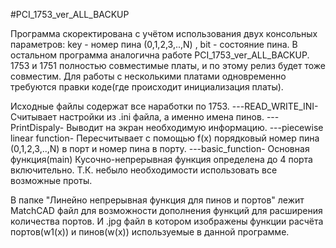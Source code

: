 #PCI_1753_ver_ALL_BACKUP

Программа скоректирована с учётом использования двух консольных параметров: key - номер пина (0,1,2,3,..,N) , bit - состояние пина.
В остальном программа аналогична работе PCI_1753_ver_ALL_BACKUP. 1753 и 1751 полностью совместимые платы, и по этому релиз будет тоже совместим. Для работы с несколькими платами  одновременно требуются правки коде(где происходит инициализация платы).

Исходные файлы содержат все наработки по 1753. 
---READ_WRITE_INI- Считывает настройки из .ini файла, а именно имена пинов. 
---PrintDispaly- Выводит на экран необходимую информацию. 
---piecewise linear function- Пересчитывает с помощью f(x) порядковый номер пина (0,1,2,3,..,N) в порт и номер пина в порту. ---basic_function- Основная функция(main) Кусочно-непрерывная функция определена до 4 порта включительно. Т.К. небыло необходимости использовать все возможные проты. 

В папке "Линейно непрерывная функция для пинов и портов" лежит MatchCAD файл для возможности дополнения функций для расширения количества портов. И .jpg файл в котором изображены функции расчёта портов(w1(x)) и пинов(w(x)) используемые в данной программе.
